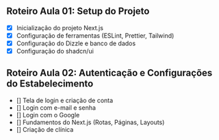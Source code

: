 ## Roteiro Aula 01: Setup do Projeto

- [x] Inicialização do projeto Next.js
- [x] Configuração de ferramentas (ESLint, Prettier, Tailwind)
- [x] Configuração do Dizzle e banco de dados
- [x] Configuração do shadcn/ui

## Roteiro Aula 02: Autenticação e Configurações do Estabelecimento

- [] Tela de login e criação de conta
- [] Login com e-mail e senha
- [] Login com o Google
- [] Fundamentos do Next.js (Rotas, Páginas, Layouts)
- [] Criação de clínica